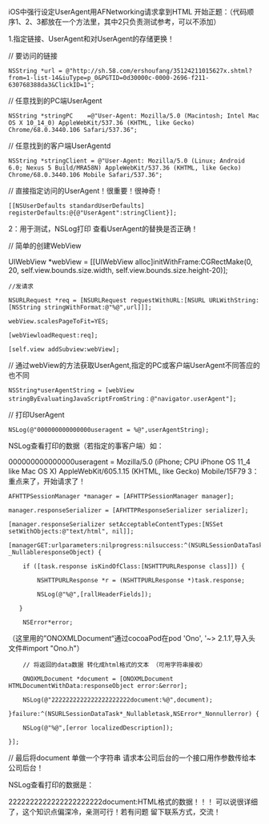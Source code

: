 iOS中强行设定UserAgent用AFNetworking请求拿到HTML
开始正题：（代码顺序1、2、3都放在一个方法里，其中2只负责测试参考，可以不添加）

1.指定链接、UserAgent和对UserAgent的存储更换！

// 要访问的链接

    NSString *url = @"http://sh.58.com/ershoufang/35124211015627x.shtml?from=1-list-14&iuType=p_0&PGTID=0d30000c-0000-2696-f211-630768388da3&ClickID=1";

// 任意找到的PC端UserAgent

    NSString *stringPC    =@"User-Agent: Mozilla/5.0 (Macintosh; Intel Mac OS X 10_14_0) AppleWebKit/537.36 (KHTML, like Gecko) Chrome/68.0.3440.106 Safari/537.36";

//  任意找到的客户端UserAgentd

    NSString *stringClient = @"User-Agent: Mozilla/5.0 (Linux; Android 6.0; Nexus 5 Build/MRA58N) AppleWebKit/537.36 (KHTML, like Gecko) Chrome/68.0.3440.106 Mobile Safari/537.36";

//  直接指定访问的UserAgent！很重要！很神奇！

    [[NSUserDefaults standardUserDefaults] registerDefaults:@{@"UserAgent":stringClient}];
2：用于测试，NSLog打印 查看UserAgent的替换是否正确！

// 简单的创建WebView

  UIWebView *webView = [[UIWebView alloc]initWithFrame:CGRectMake(0, 20, self.view.bounds.size.width, self.view.bounds.size.height-20)];

    //发请求

    NSURLRequest *req = [NSURLRequest requestWithURL:[NSURL URLWithString:[NSString stringWithFormat:@"%@",url]]];

    webView.scalesPageToFit=YES;

    [webViewloadRequest:req];

    [self.view addSubview:webView];

// 通过webView的方法获取UserAgent,指定的PC或客户端UserAgent不同答应的也不同

    NSString*userAgentString = [webView stringByEvaluatingJavaScriptFromString：@"navigator.userAgent"];

// 打印UserAgent

    NSLog(@"000000000000000useragent = %@",userAgentString);

NSLog查看打印的数据（若指定的事客户端）如：

000000000000000useragent = Mozilla/5.0 (iPhone; CPU iPhone OS 11_4 like Mac OS X) AppleWebKit/605.1.15 (KHTML, like Gecko) Mobile/15F79
3：重点来了，开始请求了！

    AFHTTPSessionManager *manager = [AFHTTPSessionManager manager];

    manager.responseSerializer = [AFHTTPResponseSerializer serializer];

    [manager.responseSerializer setAcceptableContentTypes:[NSSet setWithObjects:@"text/html", nil]];

    [managerGET:urlparameters:nilprogress:nilsuccess:^(NSURLSessionDataTask*_Nonnulltask,id  _NullableresponseObject) {

        if ([task.response isKindOfClass:[NSHTTPURLResponse class]]) {

            NSHTTPURLResponse *r = (NSHTTPURLResponse *)task.response;

            NSLog(@"%@",[rallHeaderFields]);

       }

        NSError*error;

（这里用的”ONOXMLDocument“通过cocoaPod在pod 'Ono', '~> 2.1.1',导入头文件#import "Ono.h"）

        // 将返回的data数据 转化成html格式的文本 （可用字符串接收）

        ONOXMLDocument *document = [ONOXMLDocument HTMLDocumentWithData:responseObject error:&error];

        NSLog(@"2222222222222222222222document:%@",document);

    }failure:^(NSURLSessionDataTask*_Nullabletask,NSError*_Nonnullerror) {

        NSLog(@"%@",[error localizedDescription]);

    }];

// 最后将document 单做一个字符串 请求本公司后台的一个接口用作参数传给本公司后台！

NSLog查看打印的数据是：

2222222222222222222222document:HTML格式的数据！！！
可以说很详细了，这个知识点偏深冷，亲测可行！若有问题 留下联系方式，交流！
